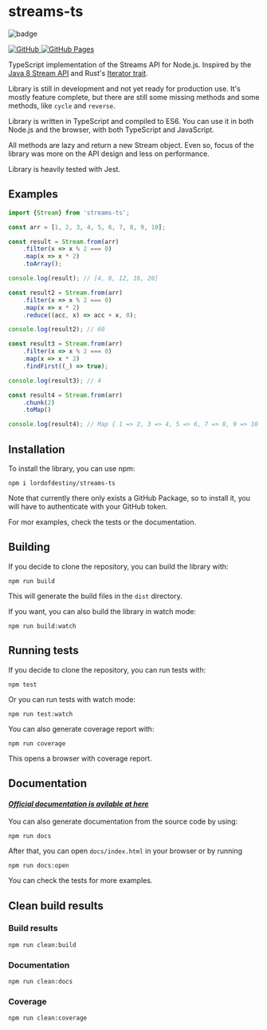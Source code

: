 # streams-ts

![badge](https://img.shields.io/endpoint?url=https://gist.githubusercontent.com/lordofdestiny/e080b14c85e64df5b56f68242a183a5a/raw/stream-ts-coverage.json)

<a href="https://github.com/lordofdestiny/streams-ts">
    <img alt="GitHub" src="https://img.shields.io/badge/GitHub-100000?style=for-the-badge&logo=github&logoColor=whit"/>
</a>
<a href="https://lordofdestiny.github.io/streams-ts">
    <img alt="GitHub Pages" src="https://img.shields.io/badge/GitHub%20Pages-222222?style=for-the-badge&logo=GitHub%20Pages&logoColor=white"/>
</a>


TypeScript implementation of the Streams API for Node.js. Inspired by the
<a href="https://docs.oracle.com/javase/8/docs/api/java/util/stream/Stream.html" target="_blank">Java 8 Stream API</a>
and Rust's <a href="https://doc.rust-lang.org/std/iter/trait.Iterator.html" target="_blank">Iterator trait</a>.

Library is still in development and not yet ready for production use. It's mostly feature complete,
but there are still some missing methods and some methods, like `cycle` and `reverse`.

Library is written in TypeScript and compiled to ES6. You can use it in both Node.js and the browser,
with both TypeScript and JavaScript.

All methods are lazy and return a new Stream object. Even so, 
focus of the library was more on the API design and less on performance.

Library is heavily tested with Jest.

## Examples

```typescript
import {Stream} from 'streams-ts';

const arr = [1, 2, 3, 4, 5, 6, 7, 8, 9, 10];

const result = Stream.from(arr)
    .filter(x => x % 2 === 0)
    .map(x => x * 2)
    .toArray();

console.log(result); // [4, 8, 12, 16, 20]

const result2 = Stream.from(arr)
    .filter(x => x % 2 === 0)
    .map(x => x * 2)
    .reduce((acc, x) => acc + x, 0);

console.log(result2); // 60

const result3 = Stream.from(arr)
    .filter(x => x % 2 === 0)
    .map(x => x * 2)
    .findFirst((_) => true);

console.log(result3); // 4

const result4 = Stream.from(arr)
    .chunk(2)
    .toMap()

console.log(result4); // Map { 1 => 2, 3 => 4, 5 => 6, 7 => 8, 9 => 10 }
```

## Installation

To install the library, you can use npm: 

```npm i lordofdestiny/streams-ts```

Note that currently there only exists a GitHub Package,
so to install it, you will have to authenticate with your GitHub token.

For mor examples, check the tests or the documentation.

## Building

If you decide to clone the repository, you can build the library with:

```npm run build```

This will generate the build files in the `dist` directory.

If you want, you can also build the library in watch mode:

```npm run build:watch```

## Running tests

If you decide to clone the repository, you can run tests with:

```
npm test
```

Or you can run tests with watch mode:

```npm run test:watch```

You can also generate coverage report with:

```npm run coverage```

This opens a browser with coverage report.

## Documentation

#### *_[Official documentation is avilable at here](https://lordofdestiny.github.io/streams-ts/)_*

You can also generate documentation from the source code by using:

```npm run docs```

After that, you can open `docs/index.html` in your browser or by running

```npm run docs:open```

You can check the tests for more examples.

## Clean build results

### Build results

```npm run clean:build```

### Documentation

```npm run clean:docs```

### Coverage

```npm run clean:coverage```